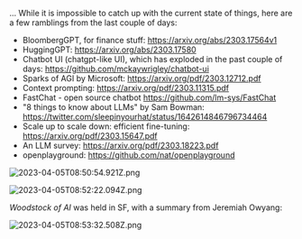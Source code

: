 ... While it is impossible to catch up with the current state of things, here are a few ramblings from the last couple of days:

- BloombergGPT, for finance stuff: <https://arxiv.org/abs/2303.17564v1>
- HuggingGPT: <https://arxiv.org/abs/2303.17580>
- Chatbot UI (chatgpt-like UI), which has exploded in the past couple of days: <https://github.com/mckaywrigley/chatbot-ui>
- Sparks of AGI by Microsoft: <https://arxiv.org/pdf/2303.12712.pdf>
- Context prompting: <https://arxiv.org/pdf/2303.11315.pdf>
- FastChat - open source chatbot <https://github.com/lm-sys/FastChat>
- "8 things to know about LLMs" by Sam Bowman: <https://twitter.com/sleepinyourhat/status/1642614846796734464>
- Scale up to scale down: efficient fine-tuning: <https://arxiv.org/pdf/2303.15647.pdf>
- An LLM survey: <https://arxiv.org/pdf/2303.18223.pdf>
- openplayground: <https://github.com/nat/openplayground>

![2023-04-05T08:50:54.921Z.png](https://firebasestorage.googleapis.com/v0/b/toffel.appspot.com/o/images%2F2023-04-05T08%3A50%3A54.921Z.png?alt=media&token=4ff47a12-b206-4ed2-922c-d63d44160a26)


![2023-04-05T08:52:22.094Z.png](https://firebasestorage.googleapis.com/v0/b/toffel.appspot.com/o/images%2F2023-04-05T08%3A52%3A22.094Z.png?alt=media&token=9175cf64-3cd8-4d39-bd11-e1dafd92adbc)

*Woodstock of AI* was held in SF, with a summary from Jeremiah Owyang:

![2023-04-05T08:53:32.508Z.png](https://firebasestorage.googleapis.com/v0/b/toffel.appspot.com/o/images%2F2023-04-05T08%3A53%3A32.508Z.png?alt=media&token=699aa60c-16cd-4cff-a74c-b748a18b6be3)
